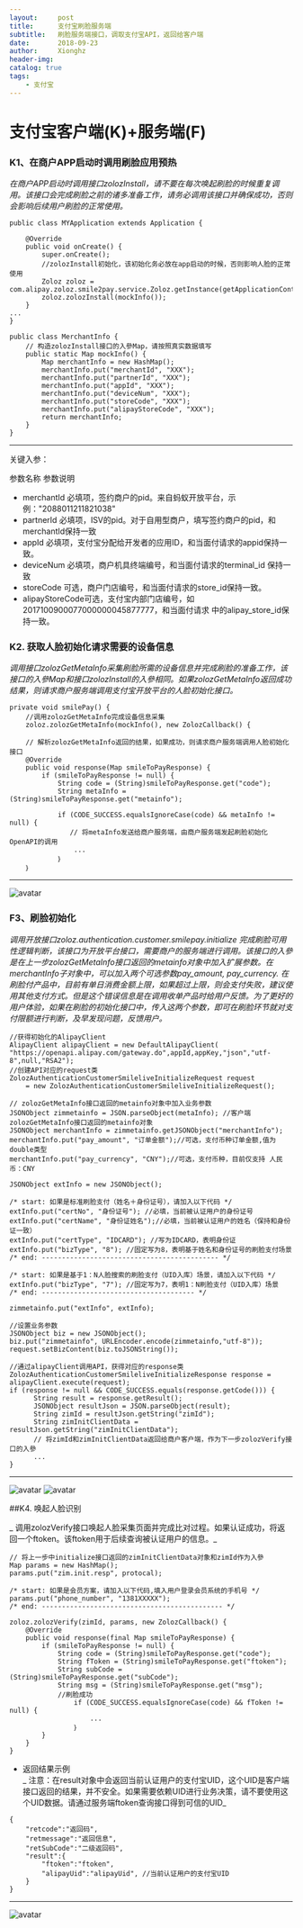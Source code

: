 ```yaml
---
layout:     post
title:      支付宝刷脸服务端
subtitle:   刷脸服务端接口，调取支付宝API，返回给客户端
date:       2018-09-23
author:     Xionghz
header-img: 
catalog: true
tags:
    - 支付宝
---
```


# 支付宝客户端(K)+服务端(F)
### K1、在商户APP启动时调用刷脸应用预热
_在商户APP启动时调用接口zolozInstall，请不要在每次唤起刷脸的时候重复调用。该接口会完成刷脸之前的诸多准备工作，请务必调用该接口并确保成功，否则会影响后续用户刷脸的正常使用。_

```
public class MYApplication extends Application {

    @Override
    public void onCreate() {
        super.onCreate();
        //zolozInstall初始化，该初始化务必放在app启动的时候，否则影响人脸的正常使用
        Zoloz zoloz = com.alipay.zoloz.smile2pay.service.Zoloz.getInstance(getApplicationContext());
        zoloz.zolozInstall(mockInfo());
    }
...
}

public class MerchantInfo {
    // 构造zolozInstall接口的入參Map，请按照真实数据填写
    public static Map mockInfo() {
        Map merchantInfo = new HashMap();
        merchantInfo.put("merchantId", "XXX");
        merchantInfo.put("partnerId", "XXX");
        merchantInfo.put("appId", "XXX");
        merchantInfo.put("deviceNum", "XXX");
        merchantInfo.put("storeCode", "XXX");
        merchantInfo.put("alipayStoreCode", "XXX");
        return merchantInfo;
    }
}
```
****
关键入参：

  参数名称			参数说明<br>
* merchantId		必填项，签约商户的pid。来自蚂蚁开放平台，示例："2088011211821038"
* partnerId		必填项，ISV的pid。对于自用型商户，填写签约商户的pid，和merchantId保持一致
* appId			必填项，支付宝分配给开发者的应用ID，和当面付请求的appid保持一致。
* deviceNum		必填项，商户机具终端编号，和当面付请求的terminal_id 保持一致
* storeCode		可选，商户门店编号，和当面付请求的store_id保持一致。
* alipayStoreCode可选，支付宝内部门店编号，如2017100900077000000045877777，和当面付请求					中的alipay_store_id保持一致。
### K2. 获取人脸初始化请求需要的设备信息

_调用接口zolozGetMetaInfo采集刷脸所需的设备信息并完成刷脸的准备工作，该接口的入參Map和接口zolozInstall的入參相同。如果zolozGetMetaInfo返回成功结果，则请求商户服务端调用支付宝开放平台的人脸初始化接口。_

```  
private void smilePay() {
    //调用zolozGetMetaInfo完成设备信息采集
    zoloz.zolozGetMetaInfo(mockInfo(), new ZolozCallback() {
    
    // 解析zolozGetMetaInfo返回的结果，如果成功，则请求商户服务端调用人脸初始化接口
    @Override
    public void response(Map smileToPayResponse) {
        if (smileToPayResponse != null) {
            String code = (String)smileToPayResponse.get("code");
            String metaInfo = (String)smileToPayResponse.get("metainfo");

            if (CODE_SUCCESS.equalsIgnoreCase(code) && metaInfo != null) {
               // 将metaInfo发送给商户服务端，由商户服务端发起刷脸初始化OpenAPI的调用
                ...
            ｝
    ｝
```
****
![avatar](/Users/bj/Documents/GitHub/LYH1997GH.github.io/img/ZFB20.jpg)

### F3、刷脸初始化
_调用开放接口zoloz.authentication.customer.smilepay.initialize 完成刷脸可用性逻辑判断，该接口为开放平台接口，需要商户的服务端进行调用。该接口的入參是在上一步zolozGetMetaInfo接口返回的metainfo对象中加入扩展参数。在merchantInfo子对象中，可以加入两个可选参数pay_amount, pay_currency. 在刷脸付产品中，目前有单日消费金额上限，如果超过上限，则会支付失败，建议使用其他支付方式。但是这个错误信息是在调用收单产品时给用户反馈。为了更好的用户体验，如果在刷脸的初始化接口中，传入这两个参数，即可在刷脸环节就对支付限额进行判断，及早发现问题，反馈用户。_ 

```
//获得初始化的AlipayClient
AlipayClient alipayClient = new DefaultAlipayClient(
"https://openapi.alipay.com/gateway.do",appId,appKey,"json","utf-8",null,"RSA2");
//创建API对应的request类
ZolozAuthenticationCustomerSmileliveInitializeRequest request
    = new ZolozAuthenticationCustomerSmileliveInitializeRequest();

// zolozGetMetaInfo接口返回的metainfo对象中加入业务参数
JSONObject zimmetainfo = JSON.parseObject(metaInfo); //客户端zolozGetMetaInfo接口返回的metainfo对象
JSONObject merchantInfo = zimmetainfo.getJSONObject("merchantInfo");
merchantInfo.put("pay_amount", "订单金额");//可选，支付币种订单金额,值为double类型
merchantInfo.put("pay_currency", "CNY");//可选，支付币种，目前仅支持 人民币：CNY

JSONObject extInfo = new JSONObject();

/* start: 如果是标准刷脸支付（姓名＋身份证号），请加入以下代码 */
extInfo.put("certNo", "身份证号"); //必填，当前被认证用户的身份证号
extInfo.put("certName", "身份证姓名");//必填，当前被认证用户的姓名（保持和身份证一致）
extInfo.put("certType", "IDCARD"); //写为IDCARD，表明身份证
extInfo.put("bizType", "8"); //固定写为8，表明基于姓名和身份证号的刷脸支付场景
/* end: -------------------------------------------- */

/* start: 如果是基于1：N人脸搜索的刷脸支付（UID入库）场景，请加入以下代码 */
extInfo.put("bizType", "7"); //固定写为7，表明1：N刷脸支付（UID入库）场景
/* end: -------------------------------------- */

zimmetainfo.put("extInfo", extInfo);

//设置业务参数
JSONObject biz = new JSONObject();
biz.put("zimmetainfo", URLEncoder.encode(zimmetainfo,"utf-8"));
request.setBizContent(biz.toJSONString());

//通过alipayClient调用API，获得对应的response类
ZolozAuthenticationCustomerSmileliveInitializeResponse response = alipayClient.execute(request);
if (response != null && CODE_SUCCESS.equals(response.getCode())) {
      String result = response.getResult();
      JSONObject resultJson = JSON.parseObject(result);
      String zimId = resultJson.getString("zimId");
      String zimInitClientData = resultJson.getString("zimInitClientData");
      // 将zimId和zimInitClientData返回给商户客户端，作为下一步zolozVerify接口的入參
      ...
}
```
****
![avatar](/Users/bj/Documents/GitHub/LYH1997GH.github.io/img/ZFB21.png)
![avatar](/Users/bj/Documents/GitHub/LYH1997GH.github.io/img/ZFB22.png)

##K4. 唤起人脸识别

_ 调用zolozVerify接口唤起人脸采集页面并完成比对过程。如果认证成功，将返回一个ftoken。该ftoken用于后续查询被认证用户的信息。_

```
// 将上一步中initialize接口返回的zimInitClientData对象和zimId作为入參
Map params = new HashMap();
params.put("zim.init.resp", protocal);

/* start: 如果是会员方案，请加入以下代码,填入用户登录会员系统的手机号 */
params.put("phone_number", "1381XXXXX"); 
/* end: --------------------------------------------- */

zoloz.zolozVerify(zimId, params, new ZolozCallback() {
    @Override
    public void response(final Map smileToPayResponse) {
        if (smileToPayResponse != null) {
            String code = (String)smileToPayResponse.get("code");
            String fToken = (String)smileToPayResponse.get("ftoken");
            String subCode = (String)smileToPayResponse.get("subCode");
            String msg = (String)smileToPayResponse.get("msg");
            //刷脸成功
                if (CODE_SUCCESS.equalsIgnoreCase(code) && fToken != null) {
                    ...        
                ｝
        }
    }
}
```

* 返回结果示例<br>
_ 注意：在result对象中会返回当前认证用户的支付宝UID，这个UID是客户端接口返回的结果，并不安全。如果需要依赖UID进行业务决策，请不要使用这个UID数据。请通过服务端ftoken查询接口得到可信的UID_

```
{
	"retcode":"返回码",
	"retmessage":"返回信息",
	"retSubCode":"二级返回码",
	"result":{
		"ftoken":"ftoken",
		"alipayUid":"alipayUid", //当前认证用户的支付宝UID
	}
}
```
****
![avatar](/Users/bj/Documents/GitHub/LYH1997GH.github.io/img/ZFB23.png)

